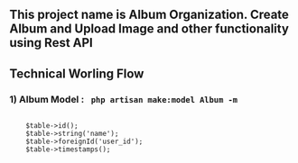 ## This project name is Album Organization. Create Album and Upload Image and other functionality using Rest API


## Technical Worling Flow

<h3>1)  Album Model : <code> php artisan make:model Album -m </code> </h3>
<p>
<code>
    $table->id();
    $table->string('name');
    $table->foreignId('user_id');
    $table->timestamps();
</code>
</p>





